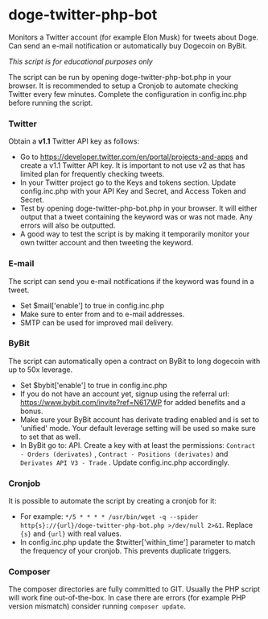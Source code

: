 # doge-twitter-php-bot
Monitors a Twitter account (for example Elon Musk) for tweets about Doge. Can send an e-mail notification or automatically buy Dogecoin on ByBit.

_This script is for educational purposes only_

The script can be run by opening doge-twitter-php-bot.php in your browser.
It is recommended to setup a Cronjob to automate checking Twitter every few minutes.
Complete the configuration in config.inc.php before running the script.

### Twitter

Obtain a **v1.1** Twitter API key as follows:

- Go to https://developer.twitter.com/en/portal/projects-and-apps and create a v1.1 Twitter API key. It is important to not use v2 as that has limited plan for frequently checking tweets.
- In your Twitter project go to the Keys and tokens section. Update config.inc.php with your API Key and Secret, and Access Token and Secret.
- Test by opening doge-twitter-php-bot.php in your browser. It will either output that a tweet containing the keyword was or was not made. Any errors will also be outputted.
- A good way to test the script is by making it temporarily monitor your own twitter account and then tweeting the keyword.

### E-mail

The script can send you e-mail notifications if the keyword was found in a tweet.

- Set $mail['enable'] to true in config.inc.php
- Make sure to enter from and to e-mail addresses.
- SMTP can be used for improved mail delivery.

### ByBit

The script can automatically open a contract on ByBit to long dogecoin with up to 50x leverage.

- Set $bybit['enable'] to true in config.inc.php
- If you do not have an account yet, signup using the referral url: https://www.bybit.com/invite?ref=N617WP for added benefits and a bonus.
- Make sure your ByBit account has derivate trading enabled and is set to 'unified' mode. Your default leverage setting will be used so make sure to set that as well.
- In ByBit go to: API. Create a key with at least the permissions: `Contract - Orders (derivates)` , `Contract - Positions (derivates)` and `Derivates API V3 - Trade` . Update config.inc.php accordingly.

### Cronjob

It is possible to automate the script by creating a cronjob for it:

- For example: `*/5 * * * * /usr/bin/wget -q --spider http{s}://{url}/doge-twitter-php-bot.php >/dev/null 2>&1`. Replace `{s}` and `{url}` with real values.
- In config.inc.php update the $twitter['within_time'] parameter to match the frequency of your cronjob. This prevents duplicate triggers. 

### Composer

The composer directories are fully committed to GIT. Usually the PHP script will work fine out-of-the-box. In case there are errors (for example PHP version mismatch) consider running `composer update`. 

